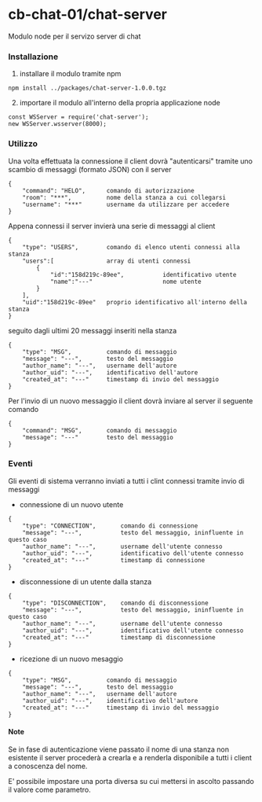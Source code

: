 # cb-chat-01/chat-server

Modulo node per il servizo server di chat

### Installazione

1. installare il modulo tramite npm  
```
npm install ../packages/chat-server-1.0.0.tgz
```

2. importare il modulo all'interno della propria applicazione node  
```
const WSServer = require('chat-server');
new WSServer.wsserver(8000);
```

### Utilizzo

Una volta effettuata la connessione il client dovrà "autenticarsi" tramite uno scambio di messaggi (formato JSON) con il server

```
{
    "command": "HELO",      comando di autorizzazione
    "room": "***",          nome della stanza a cui collegarsi
    "username": "***"       username da utilizzare per accedere
}
```

Appena connessi il server invierà una serie di messaggi al client

```
{
    "type": "USERS",        comando di elenco utenti connessi alla stanza
    "users":[               array di utenti connessi
        {
            "id":"158d219c-89ee",           identificativo utente
            "name":"---"                    nome utente
        }
    ],
    "uid":"158d219c-89ee"   proprio identificativo all'interno della stanza
}
```

seguito dagli ultimi 20 messaggi inseriti nella stanza

```
{
    "type": "MSG",          comando di messaggio
    "message": "---",       testo del messaggio
    "author_name": "---",   username dell'autore
    "author_uid": "---",    identificativo dell'autore
    "created_at": "---"     timestamp di invio del messaggio
}
```

Per l'invio di un nuovo messaggio il client dovrà inviare al server il seguente comando

```
{
    "command": "MSG",       comando di messaggio
    "message": "---"        testo del messaggio
}
```

### Eventi

Gli eventi di sistema verranno inviati a tutti i clint connessi tramite invio di messaggi

* connessione di un nuovo utente
```
{
    "type": "CONNECTION",       comando di connessione
    "message": "---",           testo del messaggio, ininfluente in questo caso
    "author_name": "---",       username dell'utente connesso
    "author_uid": "---",        identificativo dell'utente connesso
    "created_at": "---"         timestamp di connessione
}
```

* disconnessione di un utente dalla stanza
```
{
    "type": "DISCONNECTION",    comando di disconnessione
    "message": "---",           testo del messaggio, ininfluente in questo caso
    "author_name": "---",       username dell'utente connesso
    "author_uid": "---",        identificativo dell'utente connesso
    "created_at": "---"         timestamp di disconnessione
}
```

* ricezione di un nuovo mesaggio
```
{
    "type": "MSG",          comando di messaggio
    "message": "---",       testo del messaggio
    "author_name": "---",   username dell'autore
    "author_uid": "---",    identificativo dell'autore
    "created_at": "---"     timestamp di invio del messaggio
}
```

#### Note

Se in fase di autenticazione viene passato il nome di una stanza non esistente il server procederà a crearla e a renderla disponibile a tutti i client a conoscenza del nome.

E' possibile impostare una porta diversa su cui mettersi in ascolto passando il valore come parametro.